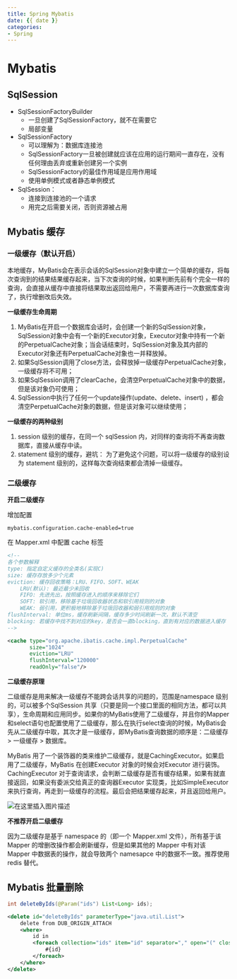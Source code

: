 ```yaml
---
title: Spring Mybatis
date: {{ date }}
categories:
- Spring
---
```


# Mybatis

## SqlSession

- SqlSessionFactoryBuilder
  - 一旦创建了SqlSessionFactory，就不在需要它
  - 局部变量
- SqlSessionFactory
  - 可以理解为：数据库连接池
  - SqlSessionFactory一旦被创建就应该在应用的运行期间一直存在，没有任何理由丢弃或重新创建另一个实例
  - SqlSessionFactory的最佳作用域是应用作用域
  - 使用单例模式或者静态单例模式
- SqlSession：
  - 连接到连接池的一个请求
  - 用完之后需要关闭，否则资源被占用

## Mybatis 缓存

### 一级缓存（默认开启）

本地缓存，MyBatis会在表示会话的SqlSession对象中建立一个简单的缓存，将每次查询到的结果结果缓存起来，当下次查询的时候，如果判断先前有个完全一样的查询，会直接从缓存中直接将结果取出返回给用户，不需要再进行一次数据库查询了，执行增删改后失效。

**一级缓存生命周期**

1. MyBatis在开启一个数据库会话时，会创建一个新的SqlSession对象，SqlSession对象中会有一个新的Executor对象，Executor对象中持有一个新的PerpetualCache对象；当会话结束时，SqlSession对象及其内部的Executor对象还有PerpetualCache对象也一并释放掉。
2. 如果SqlSession调用了close方法，会释放掉一级缓存PerpetualCache对象，一级缓存将不可用；
3. 如果SqlSession调用了clearCache，会清空PerpetualCache对象中的数据，但是该对象仍可使用；
4. SqlSession中执行了任何一个update操作(update、delete、insert) ，都会清空PerpetualCache对象的数据，但是该对象可以继续使用；

**一级缓存的两种级别**

1. session 级别的缓存，在同一个 sqlSession 内，对同样的查询将不再查询数据库，直接从缓存中读。
2. statement 级别的缓存，避坑： 为了避免这个问题，可以将一级缓存的级别设为 statement 级别的，这样每次查询结束都会清掉一级缓存。

### 二级缓存

**开启二级缓存**

增加配置

```properties
mybatis.configuration.cache-enabled=true
```

在 Mapper.xml 中配置 cache 标签

```xml
<!-- 
各个参数解释
type: 指定自定义缓存的全类名(实现C)
size: 缓存存放多少个元素
eviction: 缓存回收策略：LRU、FIFO、SOFT、WEAK
	LRU(默认): 最近最少未回收
	FIFO: 先进先出，按照缓存进入的顺序来移除它们
	SOFT: 软引用，移除基于垃圾回收器状态和软引用规则的对象
	WEAK: 弱引用，更积极地移除基于垃圾回收器和弱引用规则的对象
flushInterval: 单位ms，缓存刷新间隔，缓存多少时间刷新一次，默认不清空
blocking: 若缓存中找不到对应的key，是否会一直blocking，直到有对应的数据进入缓存
-->

<cache type="org.apache.ibatis.cache.impl.PerpetualCache"
       size="1024"
       eviction="LRU"
       flushInterval="120000"
       readOnly="false"/>
```

**二级缓存原理**

二级缓存是用来解决一级缓存不能跨会话共享的问题的，范围是namespace 级别的，可以被多个SqlSession 共享（只要是同一个接口里面的相同方法，都可以共享），生命周期和应用同步。如果你的MyBatis使用了二级缓存，并且你的Mapper和select语句也配置使用了二级缓存，那么在执行select查询的时候，MyBatis会先从二级缓存中取，其次才是一级缓存，即MyBatis查询数据的顺序是：二级缓存  > 一级缓存 > 数据库。

MyBatis 用了一个装饰器的类来维护二级缓存，就是CachingExecutor。如果启用了二级缓存，MyBatis 在创建Executor 对象的时候会对Executor 进行装饰。CachingExecutor 对于查询请求，会判断二级缓存是否有缓存结果，如果有就直接返回，如果没有委派交给真正的查询器Executor 实现类，比如SimpleExecutor 来执行查询，再走到一级缓存的流程。最后会把结果缓存起来，并且返回给用户。

![在这里插入图片描述](https://img-blog.csdnimg.cn/20210208104315871.png?x-oss-process=image/watermark,type_ZmFuZ3poZW5naGVpdGk,shadow_10,text_aHR0cHM6Ly9ibG9nLmNzZG4ubmV0L3dlaXhpbl80MjEwMzAyNg==,size_16,color_FFFFFF,t_70)

**不推荐开启二级缓存**

因为二级缓存是基于 namespace 的（即一个 Mapper.xml 文件），所有基于该 Mapper 的增删改操作都会刷新缓存，但是如果其他的 Mapper 中有对该 Mapper 中数据表的操作，就会导致两个 namesapce 中的数据不一致。推荐使用 redis 替代。

## Mybatis 批量删除

```java
int deleteByIds(@Param("ids") List<Long> ids);
```

```xml
<delete id="deleteByIds" parameterType="java.util.List">
    delete from DUB_ORIGIN_ATTACH
    <where>
        id in
        <foreach collection="ids" item="id" separator="," open="(" close=")">
            #{id}
        </foreach>
    </where>
</delete>
```







